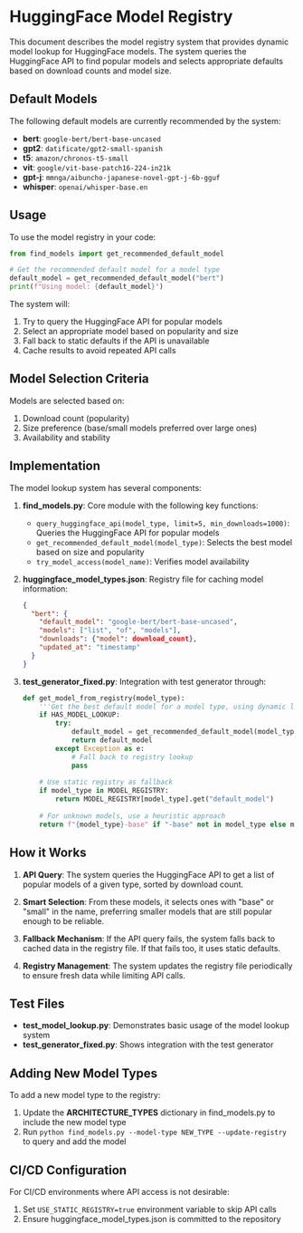 # HuggingFace Model Registry

This document describes the model registry system that provides dynamic model lookup
for HuggingFace models. The system queries the HuggingFace API to find popular models
and selects appropriate defaults based on download counts and model size.

## Default Models

The following default models are currently recommended by the system:

- **bert**: `google-bert/bert-base-uncased`
- **gpt2**: `datificate/gpt2-small-spanish`
- **t5**: `amazon/chronos-t5-small`
- **vit**: `google/vit-base-patch16-224-in21k`
- **gpt-j**: `mmnga/aibuncho-japanese-novel-gpt-j-6b-gguf`
- **whisper**: `openai/whisper-base.en`

## Usage

To use the model registry in your code:

```python
from find_models import get_recommended_default_model

# Get the recommended default model for a model type
default_model = get_recommended_default_model("bert")
print(f"Using model: {default_model}")
```

The system will:
1. Try to query the HuggingFace API for popular models
2. Select an appropriate model based on popularity and size
3. Fall back to static defaults if the API is unavailable
4. Cache results to avoid repeated API calls

## Model Selection Criteria

Models are selected based on:
1. Download count (popularity)
2. Size preference (base/small models preferred over large ones)
3. Availability and stability

## Implementation

The model lookup system has several components:

1. **find_models.py**: Core module with the following key functions:
   - `query_huggingface_api(model_type, limit=5, min_downloads=1000)`: Queries the HuggingFace API for popular models
   - `get_recommended_default_model(model_type)`: Selects the best model based on size and popularity
   - `try_model_access(model_name)`: Verifies model availability

2. **huggingface_model_types.json**: Registry file for caching model information:
   ```json
   {
     "bert": {
       "default_model": "google-bert/bert-base-uncased",
       "models": ["list", "of", "models"],
       "downloads": {"model": download_count},
       "updated_at": "timestamp"
     }
   }
   ```

3. **test_generator_fixed.py**: Integration with test generator through:
   ```python
   def get_model_from_registry(model_type):
       '''Get the best default model for a model type, using dynamic lookup if available.'''
       if HAS_MODEL_LOOKUP:
           try:
               default_model = get_recommended_default_model(model_type)
               return default_model
           except Exception as e:
               # Fall back to registry lookup
               pass
       
       # Use static registry as fallback
       if model_type in MODEL_REGISTRY:
           return MODEL_REGISTRY[model_type].get("default_model")
       
       # For unknown models, use a heuristic approach
       return f"{model_type}-base" if "-base" not in model_type else model_type
   ```

## How it Works

1. **API Query**: The system queries the HuggingFace API to get a list of popular models of a given type, sorted by download count.

2. **Smart Selection**: From these models, it selects ones with "base" or "small" in the name, preferring smaller models that are still popular enough to be reliable.

3. **Fallback Mechanism**: If the API query fails, the system falls back to cached data in the registry file. If that fails too, it uses static defaults.

4. **Registry Management**: The system updates the registry file periodically to ensure fresh data while limiting API calls.

## Test Files

- **test_model_lookup.py**: Demonstrates basic usage of the model lookup system
- **test_generator_fixed.py**: Shows integration with the test generator

## Adding New Model Types

To add a new model type to the registry:

1. Update the **ARCHITECTURE_TYPES** dictionary in find_models.py to include the new model type
2. Run `python find_models.py --model-type NEW_TYPE --update-registry` to query and add the model

## CI/CD Configuration

For CI/CD environments where API access is not desirable:

1. Set `USE_STATIC_REGISTRY=true` environment variable to skip API calls
2. Ensure huggingface_model_types.json is committed to the repository